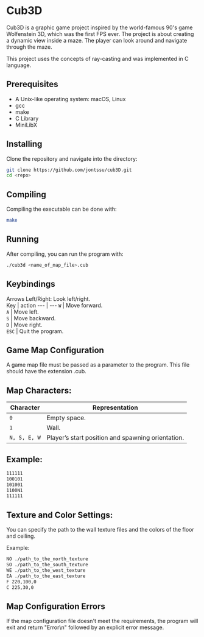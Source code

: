 # Cub3D

Cub3D is a graphic game project inspired by the world-famous 90's game Wolfenstein 3D, which was the first FPS ever. The project is about creating a dynamic view inside a maze. The player can look around and navigate through the maze.

This project uses the concepts of ray-casting and was implemented in C language.

## Prerequisites

* A Unix-like operating system: macOS, Linux
* gcc
* make
* C Library
* MiniLibX

## Installing

Clone the repository and navigate into the directory:

```bash
git clone https://github.com/jontssu/cub3D.git
cd <repo>
```

## Compiling
Compiling the executable can be done with:
```bash
make
```
## Running
After compiling, you can run the program with:
```bash
./cub3d <name_of_map_file>.cub
```
## Keybindings
Arrows Left/Right: Look left/right.  
Key | action
--- | ---
`W` | Move forward.  
`A` | Move left.  
`S` | Move backward.  
`D` | Move right.  
`ESC` | Quit the program.
## Game Map Configuration
A game map file must be passed as a parameter to the program. This file should have the extension .cub.
## Map Characters:
Character | Representation
--- | ---
`0` | Empty space.  
`1` | Wall.  
`N, S, E, W` | Player’s start position and spawning orientation.  
## Example:
```bash
111111
100101
101001
1100N1
111111
```
## Texture and Color Settings:
You can specify the path to the wall texture files and the colors of the floor and ceiling.

Example:
```bash
NO ./path_to_the_north_texture
SO ./path_to_the_south_texture
WE ./path_to_the_west_texture
EA ./path_to_the_east_texture
F 220,100,0
C 225,30,0
```
## Map Configuration Errors
If the map configuration file doesn't meet the requirements, the program will exit and return "Error\n" followed by an explicit error message.
